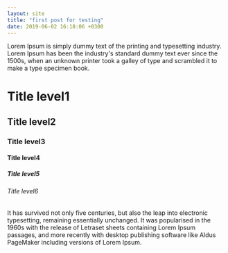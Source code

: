 ```yaml
---
layout: site
title: "first post for testing"
date: 2019-06-02 16:18:06 +0300 
---
```


 Lorem Ipsum is simply dummy text of the printing and typesetting industry. Lorem Ipsum has been the industry's standard dummy text ever since the 1500s, when an unknown printer took a galley of type and scrambled it to make a type specimen book.

# Title level1
## Title level2
### Title level3
#### Title level4
##### Title level5
###### Title level6

 It has survived not only five centuries, but also the leap into electronic typesetting, remaining essentially unchanged. It was popularised in the 1960s with the release of Letraset sheets containing Lorem Ipsum passages, and more recently with desktop publishing software like Aldus PageMaker including versions of Lorem Ipsum.  